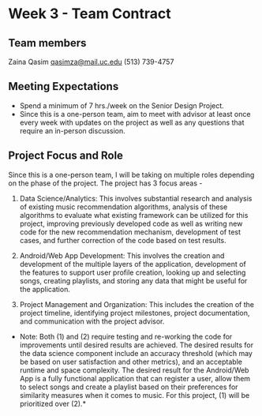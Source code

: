 # Week 3 - Team Contract

## Team members
Zaina Qasim
qasimza@mail.uc.edu
(513) 739-4757

## Meeting Expectations
- Spend a minimum of 7 hrs./week on the Senior Design Project.
- Since this is a one-person team, aim to meet with advisor at least once every week with updates on the project as well as any questions that require an in-person discussion. 

## Project Focus and Role

Since this is a one-person team, I will be taking on multiple roles depending on the phase of the project. The project has 3 focus areas - 

1.	Data Science/Analytics: This involves substantial research and analysis of existing music recommendation algorithms, analysis of these algorithms to evaluate what existing framework can be utilized for this project, improving previously developed code as well as writing new code for the new recommendation mechanism, development of test cases, and further correction of the code based on test results. 

2.	Android/Web App Development:  This involves the creation and development of the multiple layers of the application, development of the features to support user profile creation, looking up and selecting songs, creating playlists, and storing any data that might be useful for the application.

3.	Project Management and Organization: This includes the creation of the project timeline, identifying project milestones, project documentation, and communication with the project advisor. 

* Note: Both (1) and (2) require testing and re-working the code for improvements until desired results are achieved. The desired results for the data science component include an accuracy threshold (which may be based on user satisfaction and other metrics), and an acceptable runtime and space complexity. The desired result for the Android/Web App is a fully functional application that can register a user, allow them to select songs and create a playlist based on their preferences for similarity measures when it comes to music. For this project, (1) will be prioritized over (2).*

